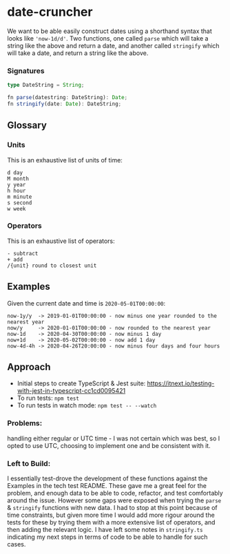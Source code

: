 # date-cruncher
We want to be able easily construct dates using a shorthand syntax that looks like `'now-1d/d'`. Two functions, one called `parse` which will take a string like the above and return a date, and another called `stringify` which will take a date, and return a string like the above.

### Signatures
```typescript
type DateString = String;

fn parse(datestring: DateString): Date;
fn stringify(date: Date): DateString;
```

## Glossary
### Units
This is an exhaustive list of units of time:
```
d day
M month
y year
h hour
m minute
s second
w week
```

### Operators
This is an exhaustive list of operators:
```
- subtract
+ add
/{unit} round to closest unit
```

## Examples
Given the current date and time is `2020-05-01T00:00:00`:
```
now-1y/y  -> 2019-01-01T00:00:00 - now minus one year rounded to the nearest year
now/y     -> 2020-01-01T00:00:00 - now rounded to the nearest year
now-1d    -> 2020-04-30T00:00:00 - now minus 1 day
now+1d    -> 2020-05-02T00:00:00 - now add 1 day
now-4d-4h -> 2020-04-26T20:00:00 - now minus four days and four hours
```

## Approach
* Initial steps to create TypeScript & Jest suite: https://itnext.io/testing-with-jest-in-typescript-cc1cd0095421
* To run tests: `npm test`
* To run tests in watch mode: `npm test -- --watch`

### Problems: 
handling either regular or UTC time - I was not certain which was best, so I opted to use UTC, choosing to implement one and be consistent with it.

### Left to Build: 
I essentially test-drove the development of these functions against the Examples in the tech test README. These gave me a great feel for the problem, and enough data to be able to code, refactor, and test comfortably around the issue. However some gaps were exposed when trying the `parse` & `stringify` functions with new data. I had to stop at this point because of time constraints, but given more time I would add more rigour around the tests for these by trying them with a more extensive list of operators, and then adding the relevant logic.
I have left some notes in `stringify.ts` indicating my next steps in terms of code to be able to handle for such cases.